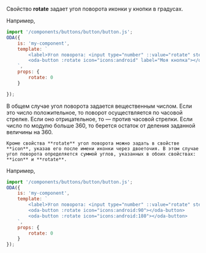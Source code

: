 ﻿Свойство **rotate** задает угол поворота иконки у кнопки в градусах.

Например,

```javascript _run_line_edit_loadoda_[my-component.js]
import '/components/buttons/button/button.js';
ODA({
    is: 'my-component',
    template: `
        <label>Угол поворота: <input type="number" ::value="rotate" step="15"></label><br>
        <oda-button :rotate icon="icons:android" label="Моя кнопка"></oda-button>
    `,
    props: {
        rotate: 0
    }

});
```

В общем случае угол поворота задается вещественным числом. Если это число положительное, то поворот осуществляется по часовой стрелке. Если оно отрицательное, то — против часовой стрелки. Если число по модулю больше 360, то берется остаток от деления заданной величины на 360.

``` info_md
Кроме свойства **rotate** угол поворота можно задать в свойстве **icon**, указав его после имени иконки через двоеточия. В этом случае угол поворота определяется суммой углов, указанных в обоих свойствах: **icon** и **rotate**.
```

Например,

```javascript _run_line_edit_loadoda_[my-component.js]
import '/components/buttons/button/button.js';
ODA({
    is: 'my-component',
    template: `
        <label>Угол поворота: <input type="number" ::value="rotate" step="15"></label> <br>
        <oda-button :rotate icon="icons:android:90"></oda-button>
        <oda-button :rotate icon="icons:android:180"></oda-button>
    `,
    props: {
        rotate: 0
    }
});
```
